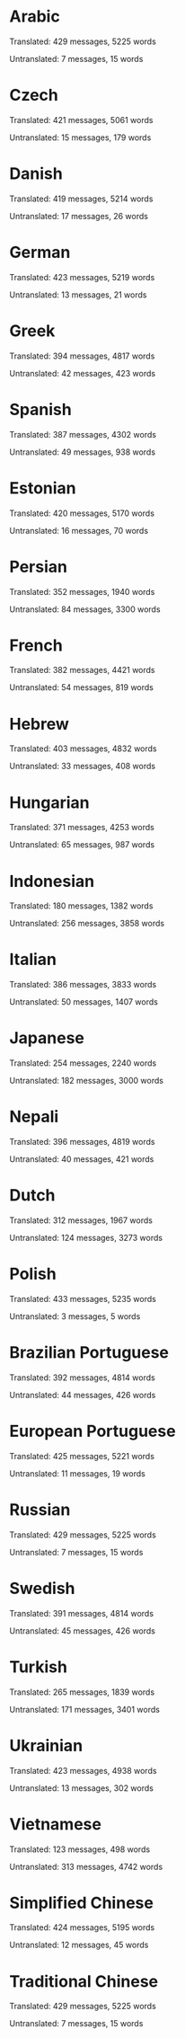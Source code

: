 # Arabic

Translated: 429 messages, 5225 words

Untranslated: 7 messages, 15 words

# Czech

Translated: 421 messages, 5061 words

Untranslated: 15 messages, 179 words

# Danish

Translated: 419 messages, 5214 words

Untranslated: 17 messages, 26 words

# German

Translated: 423 messages, 5219 words

Untranslated: 13 messages, 21 words

# Greek

Translated: 394 messages, 4817 words

Untranslated: 42 messages, 423 words

# Spanish

Translated: 387 messages, 4302 words

Untranslated: 49 messages, 938 words

# Estonian

Translated: 420 messages, 5170 words

Untranslated: 16 messages, 70 words

# Persian

Translated: 352 messages, 1940 words

Untranslated: 84 messages, 3300 words

# French

Translated: 382 messages, 4421 words

Untranslated: 54 messages, 819 words

# Hebrew

Translated: 403 messages, 4832 words

Untranslated: 33 messages, 408 words

# Hungarian

Translated: 371 messages, 4253 words

Untranslated: 65 messages, 987 words

# Indonesian

Translated: 180 messages, 1382 words

Untranslated: 256 messages, 3858 words

# Italian

Translated: 386 messages, 3833 words

Untranslated: 50 messages, 1407 words

# Japanese

Translated: 254 messages, 2240 words

Untranslated: 182 messages, 3000 words

# Nepali

Translated: 396 messages, 4819 words

Untranslated: 40 messages, 421 words

# Dutch

Translated: 312 messages, 1967 words

Untranslated: 124 messages, 3273 words

# Polish

Translated: 433 messages, 5235 words

Untranslated: 3 messages, 5 words

# Brazilian Portuguese

Translated: 392 messages, 4814 words

Untranslated: 44 messages, 426 words

# European Portuguese

Translated: 425 messages, 5221 words

Untranslated: 11 messages, 19 words

# Russian

Translated: 429 messages, 5225 words

Untranslated: 7 messages, 15 words

# Swedish

Translated: 391 messages, 4814 words

Untranslated: 45 messages, 426 words

# Turkish

Translated: 265 messages, 1839 words

Untranslated: 171 messages, 3401 words

# Ukrainian

Translated: 423 messages, 4938 words

Untranslated: 13 messages, 302 words

# Vietnamese

Translated: 123 messages, 498 words

Untranslated: 313 messages, 4742 words

# Simplified Chinese

Translated: 424 messages, 5195 words

Untranslated: 12 messages, 45 words

# Traditional Chinese

Translated: 429 messages, 5225 words

Untranslated: 7 messages, 15 words
